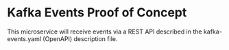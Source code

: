 
# Kafka Events Proof of Concept
 
This microservice will receive events via a REST API described in the kafka-events.yaml (OpenAPI) description file.



